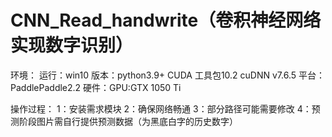 # CNN_Read_handwrite（卷积神经网络实现数字识别）
环境： 运行：win10 版本：python3.9+ CUDA 工具包10.2 cuDNN v7.6.5 平台：PaddlePaddle2.2 硬件：GPU:GTX 1050 Ti

操作过程： 1：安装需求模块 2：确保网络畅通 3：部分路径可能需要修改 4：预测阶段图片需自行提供预测数据（为黑底白字的历史数字）
